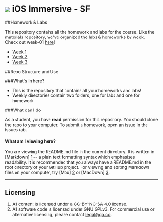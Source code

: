 # ![](https://ga-dash.s3.amazonaws.com/production/assets/logo-9f88ae6c9c3871690e33280fcf557f33.png) iOS Immersive - SF 

##Homework & Labs

This repository contains all the homework and labs for the course. Like the materials repository, we've organized the labs & homeworks by week. Check out week-01 [here](week-01)!

- [Week 1](week-01)
- [Week 2](week-02)
- [Week 3](week-03)


##Repo Structure and Use

###What's in here?

- This is the repository that contains all your homeworks and labs!
- Weekly directories contain two folders, one for labs and one for homework


###What can I do

As a student, you have **read** permission for this repository. You should clone the repo to your computer. To submit a homework, open an issue in the Issues tab.

#### What am I viewing here?

You are viewing the README.md file in the current directory. It is written in
[Markdown] [1] -- a plain text formatting syntax which emphasizes readability.
It is recommended that you always have a README.md in the root directory of
your GitHub project. For viewing and editing Markdown files on your
computer, try [Mou] [2] or [MacDown] [3].

[1]: http://daringfireball.net/projects/markdown/    "Markdown"
[2]: http://mouapp.com/                              "Mou"
[3]: http://macdown.uranusjr.com/                    "MacDown"

---

## Licensing

<!--  remember to replace the placeholder content in curly braces in the GNU license -->

1. All content is licensed under a CC-BY-NC-SA 4.0 license.
2. All software code is licensed under GNU GPLv3. For commercial use or alternative licensing, please contact legal@ga.co.
